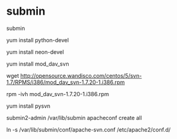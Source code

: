 # submin
submin

yum install python-devel

yum install neon-devel

yum install mod_dav_svn


wget http://opensource.wandisco.com/centos/5/svn-1.7/RPMS/i386/mod_dav_svn-1.7.20-1.i386.rpm

rpm -ivh mod_dav_svn-1.7.20-1.i386.rpm

yum install pysvn

submin2-admin /var/lib/submin apacheconf create all

ln -s /var/lib/submin/conf/apache-svn.conf /etc/apache2/conf.d/
